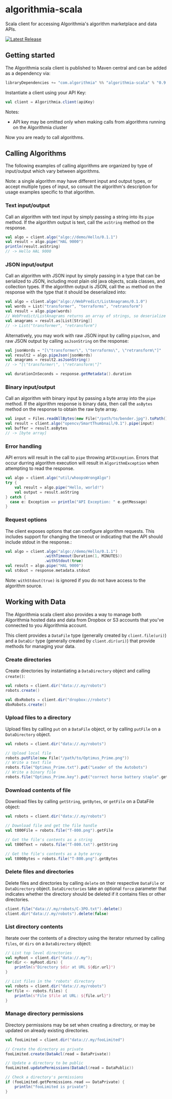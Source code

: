 algorithmia-scala
=================

Scala client for accessing Algorithmia's algorithm marketplace and data APIs.

[![Latest Release](https://img.shields.io/maven-central/v/com.algorithmia/algorithmia-scala_2.11.svg)](http://repo1.maven.org/maven2/com/algorithmia/algorithmia-scala_2.11/)

## Getting started

The Algorithmia scala client is published to Maven central and can be added as a dependency via:

```scala
libraryDependencies += "com.algorithmia" %% "algorithmia-scala" % "0.9.4"
```

Instantiate a client using your API Key:

```scala
val client = Algorithmia.client(apiKey)
```

Notes:

- API key may be omitted only when making calls from algorithms running on the Algorithmia cluster

Now you are ready to call algorithms.

## Calling Algorithms

The following examples of calling algorithms are organized by type of input/output which vary between algorithms.

Note: a single algorithm may have different input and output types, or accept multiple types of input, so consult the algorithm's description for usage examples specific to that algorithm.

### Text input/output

Call an algorithm with text input by simply passing a string into its `pipe` method.
If the algorithm output is text, call the `asString` method on the response.

```scala
val algo = client.algo("algo://demo/Hello/0.1.1")
val result = algo.pipe("HAL 9000")
println(result.asString)
// -> Hello HAL 9000
```

### JSON input/output

Call an algorithm with JSON input by simply passing in a type that can be serialized to JSON,
including most plain old java objects, scala classes, and collection types.
If the algorithm output is JSON, call the `as` method on the response with the type that it should be deserialized into:

```scala
val algo = client.algo("algo://WebPredict/ListAnagrams/0.1.0")
val words = List("transformer", "terraforms", "retransform")
val result = algo.pipe(words)
// WebPredict/ListAnagrams returns an array of strings, so deserialize the result:
val anagrams = result.as[List[String]]
// -> List("transformer", "retransform")
```

Alternatively, you may work with raw JSON input by calling `pipeJson`,
and raw JSON output by calling `asJsonString` on the response:

```scala
val jsonWords = "[\"transformer\", \"terraforms\", \"retransform\"]"
val result2 = algo.pipeJson(jsonWords)
val anagrams = result2.asJsonString()
// -> "[\"transformer\", \"retransform\"]"

val durationInSeconds = response.getMetadata().duration
```


### Binary input/output

Call an algorithm with binary input by passing a byte array into the `pipe` method.
If the algorithm response is binary data, then call the `asBytes` method on the response to obtain the raw byte array.

```scala
val input = Files.readAllBytes(new File("/path/to/bender.jpg").toPath())
val result = client.algo("opencv/SmartThumbnail/0.1").pipe(input)
val buffer = result.asBytes
// -> [byte array]
```

### Error handling

API errors will result in the call to `pipe` throwing `APIException`.
Errors that occur durring algorithm execution will result in `AlgorithmException` when attempting to read the response.

```scala
val algo = client.algo("util/whoopsWrongAlgo")
try {
    val result = algo.pipe("Hello, world!")
    val output = result.asString
} catch {
  case e: Exception => println("API Exception: " e.getMessage)
}
```

### Request options

The client exposes options that can configure algorithm requests.
This includes support for changing the timeout or indicating that the API should include stdout in the response.:

```scala
val algo = client.algo("algo://demo/Hello/0.1.1")
                 .withTimeout(Duration(1, MINUTES))
                 .withStdout(true)
val result = algo.pipe("HAL 9000")
val stdout = response.metadata.stdout
```

Note: `withStdout(true)` is ignored if you do not have access to the algorithm source.

## Working with Data

The Algorithmia scala client also provides a way to manage both Algorithmia hosted data
and data from Dropbox or S3 accounts that you've connected to you Algorithmia account.

This client provides a `DataFile` type (generally created by `client.file(uri)`)
and a `DataDir` type (generally created by `client.dir(uri)`) that provide
methods for managing your data.

### Create directories

Create directories by instantiating a `DataDirectory` object and calling `create()`:

```scala
val robots = client.dir("data://.my/robots")
robots.create()

val dbxRobots = client.dir("dropbox://robots")
dbxRobots.create()
```

### Upload files to a directory

Upload files by calling `put` on a `DataFile` object, or by calling `putFile` on a `DataDirectory` object.

```scala
val robots = client.dir("data://.my/robots")

// Upload local file
robots.putFile(new File("/path/to/Optimus_Prime.png"))
// Write a text file
robots.file("Optimus_Prime.txt").put("Leader of the Autobots")
// Write a binary file
robots.file("Optimus_Prime.key").put("correct horse battery staple".getBytes)
```

### Download contents of file

Download files by calling `getString`, `getBytes`, or `getFile` on a DataFile object:

```scala
val robots = client.dir("data://.my/robots")

// Download file and get the file handle
val t800File = robots.file("T-800.png").getFile

// Get the file's contents as a string
val t800Text = robots.file("T-800.txt").getString

// Get the file's contents as a byte array
val t800Bytes = robots.file("T-800.png").getBytes
```

### Delete files and directories

Delete files and directories by calling `delete` on their respective `DataFile` or `DataDirectory` object.
`DataDirectories` take an optional `force` parameter that indicates whether the directory should be deleted
if it contains files or other directories.

```scala
client.file("data://.my/robots/C-3PO.txt").delete()
client.dir("data://.my/robots").delete(false)
```

### List directory contents

Iterate over the contents of a directory using the iterator returned by calling `files`, or `dirs` on a `DataDirectory` object:

```scala
// List top level directories
val myRoot = client.dir("data://.my");
for(dir <- myRoot.dirs) {
    println(s"Directory $dir at URL ${dir.url}")
}

// List files in the 'robots' directory
val robots = client.dir("data://.my/robots")
for(file <- robots.files) {
    println(s"File $file at URL: ${file.url}")
}
```

### Manage directory permissions

Directory permissions may be set when creating a directory, or may be updated on already existing directories.

```scala
val fooLimited = client.dir("data://.my/fooLimited")

// Create the directory as private
fooLimited.create(DataAcl(read = DataPrivate))

// Update a directory to be public
fooLimited.updatePermissions(DataAcl(read = DataPublic))

// Check a directory's permissions
if (fooLimited.getPermissions.read == DataPrivate) {
    println("fooLimited is private")
}
```
